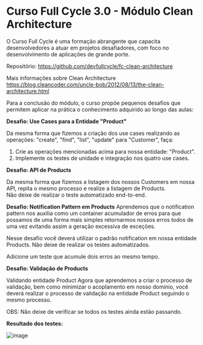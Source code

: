 # Curso Full Cycle 3.0 - Módulo Clean Architecture

O Curso Full Cycle é uma formação abrangente que capacita desenvolvedores a atuar em projetos desafiadores, com foco no desenvolvimento de aplicações de grande porte.

Repositório: https://github.com/devfullcycle/fc-clean-architecture

Mais informações sobre Clean Architecture https://blog.cleancoder.com/uncle-bob/2012/08/13/the-clean-architecture.html

Para a conclusão do módulo, o curso propõe pequenos desafios que permitem aplicar na prática o conhecimento adquirido ao longo das aulas:

**Desafio: Use Cases para a Entidade "Product"** 

Da mesma forma que fizemos a criação dos use cases realizando as operações: "create", "find", "list", "update" para "Customer", faça: </br>
1) Crie as operações mencionadas acima para nossa entidade: "Product".
2) Implemente os testes de unidade e integração nos quatro use cases.

**Desafio: API de Products**

Da mesma forma que fizemos a listagem dos nossos Customers em nossa API, repita o mesmo processo e realize a listagem de Products. </br>
Não deixe de realizar o teste automatizado end-to-end.

**Desafio: Notification Pattern em Products**
Aprendemos que o notification pattern nos auxilia como um container acumulador de erros para que possamos de uma forma mais simples retornarmos nossos erros todos de uma vez evitando assim a geração excessiva de exceções.

Nesse desafio você deverá utilizar o padrão notification em nossa entidade Products. Não deixe de realizar os testes automatizados.

Adicione um teste que acumule dois erros ao mesmo tempo. 

**Desafio: Validação de Products**

Validando entidade Product
Agora que aprendemos a criar o processo de validação, bem como minimizar o acoplamento em nosso domínio, você deverá realizar o processo de validação na entidade Product seguindo o mesmo processo.

OBS: Não deixe de verificar se todos os testes ainda estão passando.

**Resultado dos testes:**

![image](https://github.com/user-attachments/assets/21f3db11-9b4f-4fb4-815b-d418fdd6980a)

